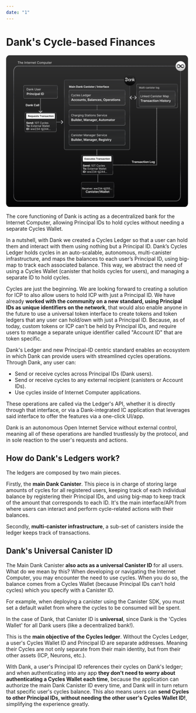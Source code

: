 ```yaml
---
date: "1"
---
```

# Dank's Cycle-based Finances

![](imgs/transaction.svg)

The core functioning of Dank is acting as a decentralized bank for the Internet Computer, allowing Principal IDs to hold cycles without needing a separate Cycles Wallet.

In a nutshell, with Dank we created a Cycles Ledger so that a user can hold them and interact with them using nothing but a Principal ID. Dank’s Cycles Ledger holds cycles in an auto-scalable, autonomous, multi-canister infrastructure, and maps the balances to each user’s Principal ID, using big-map to track each associated balance. This way, we abstract the need of using a Cycles Wallet (canister that holds cycles for users), and managing a separate ID to hold cycles.

Cycles are just the beginning. We are looking forward to creating a solution for ICP to also allow users to hold ICP with just a Principal ID. We have already **worked with the community on a new standard, using Principal IDs as unique identifiers on the network**, that would also enable anyone in the future to use a universal token interface to create tokens and token ledgers that any user can hold/own with just a Principal ID. Because, as of today, custom tokens or ICP can't be held by Principal IDs, and require users to manage a separate unique identifier called "Account ID" that are token specific.

Dank's Ledger and new Principal-ID centric standard enables an ecosystem in which Dank can provide users with streamlined cycles operations. Through Dank, any user can:

- Send or receive cycles across Principal IDs (Dank users).
- Send or receive cycles to any external recipient (canisters or Account IDs).
- Use cycles inside of Internet Computer applications.

These operations are called via the Ledger's API, whether it is directly through that interface, or via a Dank-integrated IC application that leverages said interface to offer the features via a one-click UI/app.

Dank is an autonomous Open Internet Service without external control, meaning all of these operations are handled trustlessly by the protocol, and in sole reaction to the user's requests and actions.

## How do Dank's Ledgers work?

The ledgers are composed by two main pieces.

Firstly, the **main Dank Canister**. This piece is in charge of storing large amounts of cycles for all registered users, keeping track of each individual balance by registering their Principal IDs, and using big-map to keep track of the amount that corresponds to each ID. It's the main interface/API from where users can interact and perform cycle-related actions with their balances.

Secondly, **multi-canister infrastructure**, a sub-set of canisters inside the ledger keeps track of transactions.

## Dank's Universal Canister ID

The Main Dank Canister **also acts as a universal Canister ID** for all users. What do we mean by this? When developing or navigating the Internet Computer, you may encounter the need to use cycles. When you do so, the balance comes from a Cycles Wallet (because Principal IDs can't hold cycles) which you specify with a Canister ID. 

For example, when deploying a canister using the Canister SDK, you must set a default wallet from where the cycles to be consumed will be spent.

In the case of Dank, that Canister ID is **universal**, since Dank is the 'Cycles Wallet' for all Dank users (like a decentralized bank!).

This is the **main objective of the Cycles ledger**. Without the Cycles Ledger, a user's Cycles Wallet ID and Principal ID are separate addresses. Meaning their Cycles are not only separate from their main identity, but from their other assets (ICP, Neurons, etc.).

With Dank, a user's Principal ID references their cycles on Dank's ledger; and when authenticating into any app **they don't need to worry about authenticating a Cycles Wallet each time**, because the application can authorize the main Dank Canister ID every time, and Dank will in turn return that specific user's cycles balance. This also means users can **send Cycles to other Principal IDs, without needing the other user's Cycles Wallet ID!**, simplifying the experience greatly.